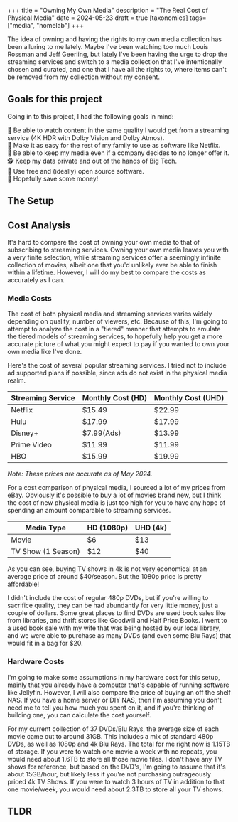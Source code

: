 +++
title = "Owning My Own Media"
description = "The Real Cost of Physical Media"
date = 2024-05-23
draft = true
[taxonomies]
tags=["media", "homelab"]
+++

The idea of owning and having the rights to my own media collection has been alluring to me lately. Maybe I've been watching too much Louis Rossman and Jeff Geerling, but lately I've been having the urge to drop the streaming services and switch to a media collection that I've intentionally chosen and curated, and one that I have all the rights to, where items can't be removed from my collection without my consent.

## Goals for this project

Going in to this project, I had the following goals in mind:

🎥 Be able to watch content in the same quality I would get from a streaming service (4K HDR with Dolby Vision and Dolby Atmos).  
🍿 Make it as easy for the rest of my family to use as software like Netflix.  
📀 Be able to keep my media even if a company decides to no longer offer it.  
🕵️ Keep my data private and out of the hands of Big Tech.  
📖 Use free and (ideally) open source software.  
💸 Hopefully save some money!

## The Setup

## Cost Analysis

It's hard to compare the cost of owning your own media to that of subscribing to streaming services. Owning your own media leaves you with a very finite selection, while streaming services offer a seemingly infinite collection of movies, albeit one that you'd unlikely ever be able to finish within a lifetime. However, I will do my best to compare the costs as accurately as I can.

### Media Costs

The cost of both physical media and streaming services varies widely depending on quality, number of viewers, etc. Because of this, I'm going to attempt to analyze the cost in a "tiered" manner that attempts to emulate the tiered models of streaming services, to hopefully help you get a more accurate picture of what you might expect to pay if you wanted to own your own media like I've done.

Here's the cost of several popular streaming services. I tried not to include ad supported plans if possible, since ads do not exist in the physical media realm.

|Streaming Service  |Monthly Cost (HD)  |Monthly Cost (UHD) |
|---                |---                |---                |
|Netflix            |$15.49             |$22.99             |
|Hulu               |$17.99             |$17.99             |
|Disney+            |$7.99(Ads)         |$13.99             |
|Prime Video        |$11.99             |$11.99             |
|HBO                |$15.99             |$19.99             |

*Note: These prices are accurate as of May 2024.*

For a cost comparison of physical media, I sourced a lot of my prices from eBay. Obviously it's possible to buy a lot of movies brand new, but I think the cost of new physical media is just too high for you to have any hope of spending an amount comparable to streaming services.

|Media Type         |HD (1080p) |UHD (4k)   |
|---                |---        |---        |
|Movie              |$6         |$13        |
|TV Show (1 Season) |$12        |$40        |

As you can see, buying TV shows in 4k is not very economical at an average price of around $40/season. But the 1080p price is pretty affordable!

I didn't include the cost of regular 480p DVDs, but if you're willing to sacrifice quality, they can be had abundantly for very little money, just a couple of dollars. Some great places to find DVDs are used book sales like from libraries, and thrift stores like Goodwill and Half Price Books. I went to a used book sale with my wife that was being hosted by our local library, and we were able to purchase as many DVDs (and even some Blu Rays) that would fit in a bag for $20.

### Hardware Costs

I'm going to make some assumptions in my hardware cost for this setup, mainly that you already have a computer that's capable of running software like Jellyfin. However, I will also compare the price of buying an off the shelf NAS. If you have a home server or DIY NAS, then I'm assuming you don't need me to tell you how much you spent on it, and if you're thinking of building one, you can calculate the cost yourself.

For my current collection of 37 DVDs/Blu Rays, the average size of each movie came out to around 31GB. This includes a mix of standard 480p DVDs, as well as 1080p and 4k Blu Rays. The total for me right now is 1.15TB of storage. If you were to watch one movie a week with no repeats, you would need about 1.6TB to store all those movie files. I don't have any TV shows for reference, but based on the DVD's, I'm going to assume that it's about 15GB/hour, but likely less if you're not purchasing outrageously priced 4k TV Shows. If you were to watch 3 hours of TV in addition to that one movie/week, you would need about 2.3TB to store all your TV shows.

## TLDR
